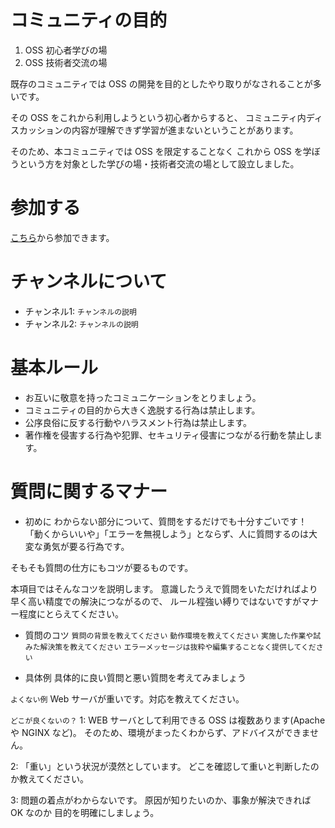 # コミュニティの目的
1. OSS 初心者学びの場
2. OSS 技術者交流の場

既存のコミュニティでは OSS の開発を目的としたやり取りがなされることが多いです。

その OSS をこれから利用しようという初心者からすると、
コミュニティ内ディスカッションの内容が理解できず学習が進まないということがあります。

そのため、本コミュニティでは OSS を限定することなく
これから OSS を学ぼうという方を対象とした学びの場・技術者交流の場として設立しました。

# 参加する
[こちら](http://sti-testbbs.slack.com)から参加できます。

# チャンネルについて
* チャンネル1: ```チャンネルの説明```
* チャンネル2: ```チャンネルの説明```

# 基本ルール
* お互いに敬意を持ったコミュニケーションをとりましょう。
* コミュニティの目的から大きく逸脱する行為は禁止します。
* 公序良俗に反する行動やハラスメント行為は禁止します。
* 著作権を侵害する行為や犯罪、セキュリティ侵害につながる行動を禁止します。

# 質問に関するマナー
* 初めに
わからない部分について、質問をするだけでも十分すごいです！
「動くからいいや」「エラーを無視しよう」とならず、人に質問するのは大変な勇気が要る行為です。
 
そもそも質問の仕方にもコツが要るものです。

本項目ではそんなコツを説明します。
意識したうえで質問をいただければより早く高い精度での解決につながるので、
ルール程強い縛りではないですがマナー程度にとらえてください。
 
* 質問のコツ
```質問の背景を教えてください```
```動作環境を教えてください```
```実施した作業や試みた解決策を教えてください```
```エラーメッセージは抜粋や編集することなく提供してください```

* 具体例
具体的に良い質問と悪い質問を考えてみましょう

```よくない例```
Web サーバが重いです。対応を教えてください。

```どこが良くないの？```
1: WEB サーバとして利用できる OSS は複数あります(Apache や NGINX など)。
そのため、環境がまったくわからず、アドバイスができません。

2: 「重い」という状況が漠然としています。
どこを確認して重いと判断したのか教えてください。

3: 問題の着点がわからないです。
原因が知りたいのか、事象が解決できれば OK なのか
目的を明確にしましょう。
